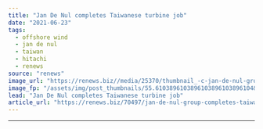 ```yaml
---
title: "Jan De Nul completes Taiwanese turbine job"
date: "2021-06-23"
tags: 
  - offshore wind
  - jan de nul
  - taiwan
  - hitachi
  - renews
source: "renews"
image_url: "https://renews.biz//media/25370/thumbnail_-c-jan-de-nul-group-end-of-turbine-installation-for-tpc-owf-taiwan-1.jpg?mode=crop&width=770&heightratio=0.6103896103896103896103896104&slimmage=true"
image_fp: "/assets/img/post_thumbnails/55.6103896103896103896103896104&slimmage=true"
lead: "Jan De Nul completes Taiwanese turbine job"
article_url: "https://renews.biz/70497/jan-de-nul-group-completes-taiwanese-turbine-installation/"
---
```


---
